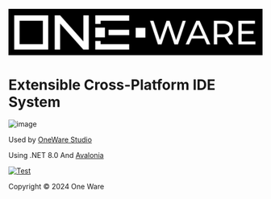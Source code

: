 ![OneWare Banner](Banner.png?raw=true "OneWare Banner")

# Extensible Cross-Platform IDE System

![image](https://github.com/one-ware/OneWare/assets/25281882/584f637e-66b8-41a4-ae9d-7d5d31a281ff)

Used by [OneWare Studio](https://one-ware.com/studio)

Using .NET 8.0 And [Avalonia](https://github.com/AvaloniaUI/Avalonia)

[![Test](https://github.com/ProtopSolutions/OneWare/actions/workflows/test.yml/badge.svg)](https://github.com/ProtopSolutions/OneWare/actions/workflows/test.yml)

Copyright © 2024 One Ware
